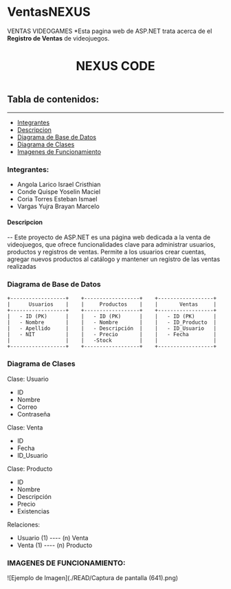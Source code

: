 # VentasNEXUS
VENTAS VIDEOGAMES 
*Esta pagina web de ASP.NET trata acerca de el  **Registro de Ventas** de videojuegos.

<h1 align="center"> NEXUS CODE</h1>

<p align="center"><img src=" "/></p> 

## Tabla de contenidos:
---
- [Integrantes](#integrantes)
- [Descripcion](#descripcion)
- [Diagrama de Base de Datos](#diagrama-de-base-de-datos)
- [Diagrama de Clases](#diagrama-de-clases)
- [Imagenes de Funcionamiento](#imagenes-de-funcionamiento)
  
### Integrantes:
- Angola Larico Israel Cristhian
- Conde Quispe Yoselin Maciel
- Coria Torres Esteban Ismael
- Vargas Yujra Brayan Marcelo

#### Descripcion
--
Este proyecto de ASP.NET es una página web dedicada a la venta de videojuegos, que ofrece funcionalidades clave para administrar usuarios, productos y registros de ventas. 
Permite a los usuarios crear cuentas, agregar nuevos productos al catálogo y mantener un registro de las ventas realizadas


### Diagrama de Base de Datos
    +------------------+    +------------------+    +------------------+
    |      Usuarios    |    |     Productos    |    |       Ventas     |
    +------------------+    +------------------+    +------------------+
    |   - ID (PK)      |    |   - ID (PK)      |    |   - ID (PK)      |
    |   - Nombre       |    |   - Nombre       |    |   - ID_Producto  |
    |   - Apellido     |    |   - Descripción  |    |   - ID_Usuario   |
    |   - NIT          |    |   - Precio       |    |   - Fecha        |
    |                  |    |   -Stock         |    |                  |
    +------------------+    +------------------+    +------------------+
### Diagrama de Clases
Clase: Usuario
- ID
- Nombre
- Correo
- Contraseña

Clase: Venta
- ID
- Fecha
- ID_Usuario

Clase: Producto
- ID
- Nombre
- Descripción
- Precio
- Existencias

Relaciones:
- Usuario (1) ---- (n) Venta
- Venta (1) ---- (n) Producto



### IMAGENES DE FUNCIONAMIENTO: 
![Ejemplo de Imagen](./READ/Captura de pantalla (641).png)


